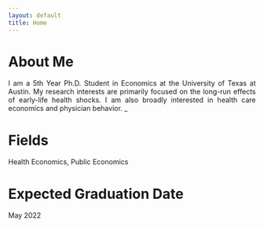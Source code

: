 ```yaml
---
layout: default
title: Home
---
```


# About Me
<p align="justify"> I am a 5th Year Ph.D. Student in Economics at the University of Texas at Austin. My research interests are primarily focused on the long-run effects of early-life health shocks. I am also broadly interested in health care economics and physician behavior. _</p>

# Fields
Health Economics, Public Economics

# Expected Graduation Date
May 2022
